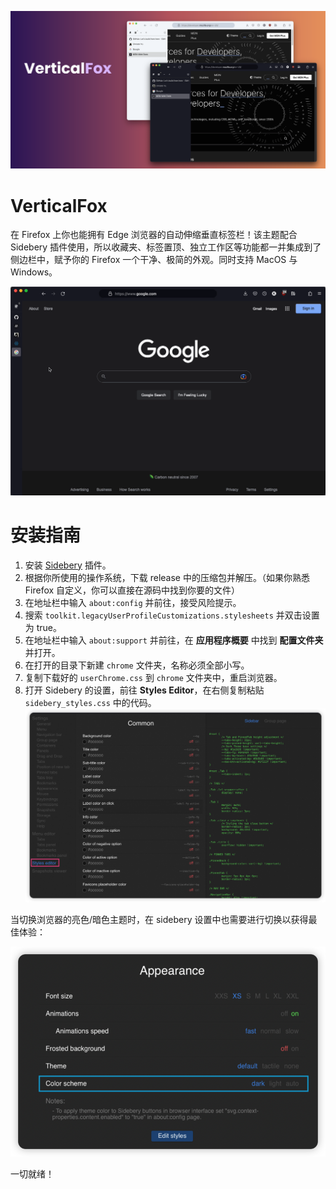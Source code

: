 ![](assets/header.png)

# VerticalFox

在 Firefox 上你也能拥有 Edge 浏览器的自动伸缩垂直标签栏！该主题配合 Sidebery 插件使用，所以收藏夹、标签置顶、独立工作区等功能都一并集成到了侧边栏中，赋予你的 Firefox 一个干净、极简的外观。同时支持 MacOS 与 Windows。

![](assets/gif1.gif)

# 安装指南

1. 安装 [Sidebery](https://addons.mozilla.org/en-US/firefox/addon/sidebery/) 插件。
2. 根据你所使用的操作系统，下载 release 中的压缩包并解压。（如果你熟悉 Firefox 自定义，你可以直接在源码中找到你要的文件）
3. 在地址栏中输入 `about:config` 并前往，接受风险提示。
4. 搜索 `toolkit.legacyUserProfileCustomizations.stylesheets` 并双击设置为 true。
5. 在地址栏中输入 `about:support` 并前往，在 **应用程序概要** 中找到 **配置文件夹** 并打开。
6. 在打开的目录下新建 `chrome` 文件夹，名称必须全部小写。
7. 复制下载好的 `userChrome.css` 到 `chrome` 文件夹中，重启浏览器。
8. 打开 Sidebery 的设置，前往 **Styles Editor**，在右侧复制粘贴 `sidebery_styles.css` 中的代码。
   ![img](assets/img1.png)

当切换浏览器的亮色/暗色主题时，在 sidebery 设置中也需要进行切换以获得最佳体验：

![](/assets/img2.png)

一切就绪！
